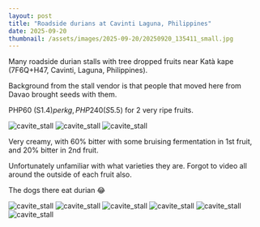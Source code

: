 ```yaml
---
layout: post
title: "Roadside durians at Cavinti Laguna, Philippines"
date: 2025-09-20
thumbnail: /assets/images/2025-09-20/20250920_135411_small.jpg
---
```


Many roadside durian stalls with tree dropped fruits near Katà kape (7F6Q+H47, Cavinti, Laguna, Philippines). 

Background from the stall vendor is that people that moved here from Davao brought seeds with them. 

PHP60 (S$1.4) per kg, PHP240 (S$5.5) for 2 very ripe fruits.

<img src="/assets/images/2025-09-20/20250920_132437_small.jpg" class="small-img" alt="cavite_stall">
<img src="/assets/images/2025-09-20/20250920_132445(0)_small.jpg" class="small-img" alt="cavite_stall">
<img src="/assets/images/2025-09-20/20250920_132901_small.jpg" class="small-img" alt="cavite_stall">

Very creamy, with 60% bitter with some bruising fermentation in 1st fruit, and 20% bitter in 2nd fruit.

Unfortunately unfamiliar with what varieties they are. Forgot to video all around the outside of each fruit also.

The dogs there eat durian 😂

<img src="/assets/images/2025-09-20/20250920_135411_small.jpg" class="small-img" alt="cavite_stall">
<img src="/assets/images/2025-09-20/20250920_132957_small.jpg" class="small-img" alt="cavite_stall">
<img src="/assets/images/2025-09-20/20250920_133127_small.jpg" class="small-img" alt="cavite_stall">
<img src="/assets/images/2025-09-20/20250920_133131_small.jpg" class="small-img" alt="cavite_stall">
<img src="/assets/images/2025-09-20/20250920_133813_small.jpg" class="small-img" alt="cavite_stall">
<img src="/assets/images/2025-09-20/20250920_134556_small.jpg" class="small-img" alt="cavite_stall">



